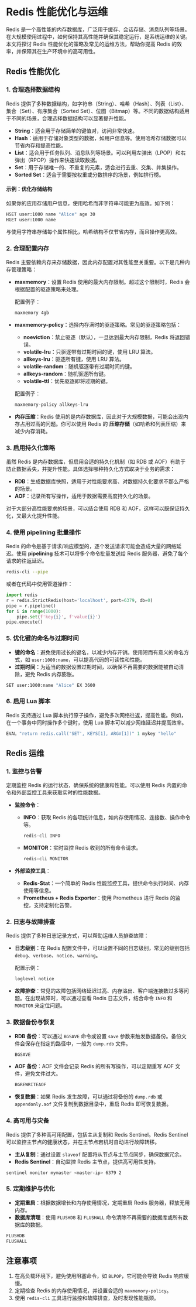 # Redis 性能优化与运维

Redis 是一个高性能的内存数据库，广泛用于缓存、会话存储、消息队列等场景。在大规模使用过程中，如何保持其高性能并确保其稳定运行，是系统运维的关键。本文将探讨 Redis 性能优化的策略及常见的运维方法，帮助你提高 Redis 的效率，并保障其在生产环境中的高可用性。

## Redis 性能优化

### 1. 合理选择数据结构

Redis 提供了多种数据结构，如字符串（String）、哈希（Hash）、列表（List）、集合（Set）、有序集合（Sorted Set）、位图（Bitmap）等。不同的数据结构适用于不同的场景，合理选择数据结构可以显著提升性能。

- **String**：适合用于存储简单的键值对，访问非常快速。
- **Hash**：适用于存储对象类型的数据，如用户信息等。使用哈希存储数据可以节省内存和提高性能。
- **List**：适合用于任务队列、消息队列等场景。可以利用左弹出（LPOP）和右弹出（RPOP）操作来快速读取数据。
- **Set**：用于存储唯一的、不重复的元素，适合进行去重、交集、并集操作。
- **Sorted Set**：适合于需要按权重或分数排序的场景，例如排行榜。

#### 示例：优化存储结构

如果你的应用存储用户信息，使用哈希而非字符串可能更为高效。如下例：

```bash
HSET user:1000 name "Alice" age 30
HGET user:1000 name
```

与使用字符串存储每个属性相比，哈希结构不仅节省内存，而且操作更高效。

### 2. 合理配置内存

Redis 主要依赖内存来存储数据，因此内存配置对其性能至关重要。以下是几种内存管理策略：

- **maxmemory**：设置 Redis 使用的最大内存限制。超过这个限制时，Redis 会根据配置的驱逐策略来处理。

  配置例子：

  ```bash
  maxmemory 4gb
  ```

- **maxmemory-policy**：选择内存满时的驱逐策略。常见的驱逐策略包括：

  - **noeviction**：禁止驱逐（默认），一旦达到最大内存限制，Redis 将返回错误。
  - **volatile-lru**：只驱逐带有过期时间的键，使用 LRU 算法。
  - **allkeys-lru**：驱逐所有键，使用 LRU 算法。
  - **volatile-random**：随机驱逐带有过期时间的键。
  - **allkeys-random**：随机驱逐所有键。
  - **volatile-ttl**：优先驱逐即将过期的键。

  配置例子：

  ```bash
  maxmemory-policy allkeys-lru
  ```

- **内存压缩**：Redis 使用的是内存数据库，因此对于大规模数据，可能会出现内存占用过高的问题。你可以使用 Redis 的 **压缩存储**（如哈希和列表压缩）来减少内存消耗。

### 3. 启用持久化策略

虽然 Redis 是内存数据库，但启用合适的持久化机制（如 RDB 或 AOF）有助于防止数据丢失，并提升性能。具体选择哪种持久化方式取决于业务的需求：

- **RDB**：生成数据库快照，适用于对性能要求高、对数据持久化要求不那么严格的场景。
- **AOF**：记录所有写操作，适用于数据需要高度持久化的场景。

对于大部分高性能要求的场景，可以结合使用 RDB 和 AOF，这样可以既保证持久化，又最大化提升性能。

### 4. 使用 pipelining 批量操作

Redis 的命令是基于请求/响应模型的，逐个发送请求可能会造成大量的网络延迟。使用 **pipelining** 技术可以将多个命令批量发送给 Redis 服务器，避免了每个请求的往返延迟。

```bash
redis-cli --pipe
```

或者在代码中使用管道操作：

```python
import redis
r = redis.StrictRedis(host='localhost', port=6379, db=0)
pipe = r.pipeline()
for i in range(1000):
    pipe.set(f'key{i}', f'value{i}')
pipe.execute()
```

### 5. 优化键的命名与过期时间

- **键的命名**：避免使用过长的键名，以减少内存开销。使用短而有意义的命名方式，如 `user:1000:name`，可以提高代码的可读性和性能。
- **过期时间**：为适当的数据设置过期时间，以确保不再需要的数据能被自动清除，避免 Redis 内存膨胀。

```bash
SET user:1000:name "Alice" EX 3600
```

### 6. 启用 Lua 脚本

Redis 支持通过 Lua 脚本执行原子操作，避免多次网络往返，提高性能。例如，在一个事务中同时操作多个键时，使用 Lua 脚本可以减少网络延迟并提高效率。

```lua
EVAL "return redis.call('SET', KEYS[1], ARGV[1])" 1 mykey "hello"
```

## Redis 运维

### 1. 监控与告警

定期监控 Redis 的运行状态，确保系统的健康和性能。可以使用 Redis 内置的命令和外部监控工具来获取实时的性能数据。

- **监控命令**：

  - **INFO**：获取 Redis 的各项统计信息，如内存使用情况、连接数、操作命令等。

    ```bash
    redis-cli INFO
    ```

  - **MONITOR**：实时监控 Redis 收到的所有命令请求。

    ```bash
    redis-cli MONITOR
    ```

- **外部监控工具**：
  - **Redis-Stat**：一个简单的 Redis 性能监控工具，提供命令执行时间、内存使用等信息。
  - **Prometheus + Redis Exporter**：使用 Prometheus 进行 Redis 的监控，支持定制化告警。

### 2. 日志与故障排查

Redis 提供了多种日志记录方式，可以帮助运维人员排查故障：

- **日志级别**：在 Redis 配置文件中，可以设置不同的日志级别，常见的级别包括 `debug`、`verbose`、`notice`、`warning`。

  配置示例：

  ```bash
  loglevel notice
  ```

- **故障排查**：常见的故障包括网络延迟过高、内存溢出、客户端连接数过多等问题。在出现故障时，可以通过查看 Redis 日志文件，结合命令 `INFO` 和 `MONITOR` 来定位问题。

### 3. 数据备份与恢复

- **RDB 备份**：可以通过 `BGSAVE` 命令或设置 `save` 参数来触发数据备份。备份文件会保存在指定的路径中，一般为 `dump.rdb` 文件。

  ```bash
  BGSAVE
  ```

- **AOF 备份**：AOF 文件会记录 Redis 的所有写操作，可以定期重写 AOF 文件，避免文件过大。

  ```bash
  BGREWRITEAOF
  ```

- **恢复数据**：如果 Redis 发生故障，可以通过将备份的 `dump.rdb` 或 `appendonly.aof` 文件复制到数据目录中，重启 Redis 即可恢复数据。

### 4. 高可用与灾备

Redis 提供了多种高可用配置，包括主从复制和 Redis Sentinel。Redis Sentinel 可以监控主节点的健康状态，并在主节点宕机时自动进行故障转移。

- **主从复制**：通过设置 `slaveof` 配置将从节点与主节点同步，确保数据冗余。
- **Redis Sentinel**：自动监控 Redis 主节点，提供高可用性支持。

```bash
sentinel monitor mymaster <master-ip> 6379 2
```

### 5. 定期维护与优化

- **定期重启**：根据数据增长和内存使用情况，定期重启 Redis 服务器，释放无用内存。
- **数据库清理**：使用 `FLUSHDB` 和 `FLUSHALL` 命令清除不再需要的数据库或所有数据库的数据。

```bash
FLUSHDB
FLUSHALL
```

## 注意事项

1. 在高负载环境下，避免使用阻塞命令，如 `BLPOP`，它可能会导致 Redis 响应缓慢。
2. 定期检查 Redis 的内存使用情况，并设置合适的 `maxmemory-policy`。
3. 使用 `redis-cli` 工具进行监控和故障排查，及时发现性能瓶颈。
